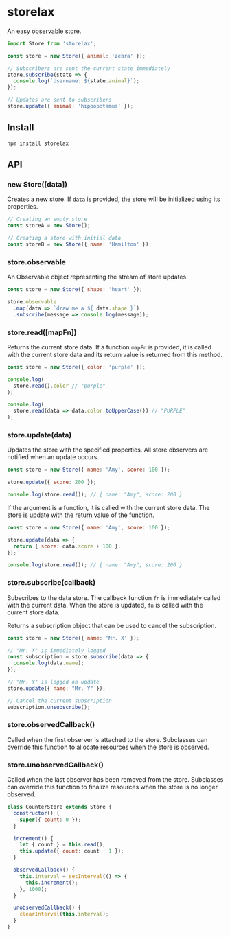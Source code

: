 # storelax

An easy observable store.

```js
import Store from 'storelax';

const store = new Store({ animal: 'zebra' });

// Subscribers are sent the current state immediately
store.subscribe(state => {
  console.log(`Username: ${state.animal}`);
});

// Updates are sent to subscribers
store.update({ animal: 'hippopotamus' });
```

## Install

```sh
npm install storelax
```

## API

### new Store([data])

Creates a new store. If `data` is provided, the store will be initialized using its properties.

```js
// Creating an empty store
const storeA = new Store();

// Creating a store with initial data
const storeB = new Store({ name: 'Hamilton' });
```

### store.observable

An Observable object representing the stream of store updates.

```js
const store = new Store({ shape: 'heart' });

store.observable
  .map(data => `draw me a ${ data.shape }`)
  .subscribe(message => console.log(message));
```

### store.read([mapFn])

Returns the current store data. If a function `mapFn` is provided, it is called with the current store data and its return value is returned from this method.

```js
const store = new Store({ color: 'purple' });

console.log(
  store.read().color // "purple"
);

console.log(
  store.read(data => data.color.toUpperCase()) // "PURPLE"
);
```

### store.update(data)

Updates the store with the specified properties. All store observers are notified when an update occurs.

```js
const store = new Store({ name: 'Amy', score: 100 });

store.update({ score: 200 });

console.log(store.read()); // { name: "Amy", score: 200 }
```

If the argument is a function, it is called with the current store data. The store is update with the return value of the function.

```js
const store = new Store({ name: 'Amy', score: 100 });

store.update(data => {
  return { score: data.score + 100 };
});

console.log(store.read()); // { name: "Amy", score: 200 }
```

### store.subscribe(callback)

Subscribes to the data store. The callback function `fn` is immediately called with the current data. When the store is updated, `fn` is called with the current store data.

Returns a subscription object that can be used to cancel the subscription.

```js
const store = new Store({ name: 'Mr. X' });

// "Mr. X" is immediately logged
const subscription = store.subscribe(data => {
  console.log(data.name);
});

// "Mr. Y" is logged on update
store.update({ name: "Mr. Y" });

// Cancel the current subscription
subscription.unsubscribe();
```

### store.observedCallback()

Called when the first observer is attached to the store. Subclasses can override this function to allocate resources when the store is observed.

### store.unobservedCallback()

Called when the last observer has been removed from the store. Subclasses can override this function to finalize resources when the store is no longer observed.

```js
class CounterStore extends Store {
  constructor() {
    super({ count: 0 });
  }

  increment() {
    let { count } = this.read();
    this.update({ count: count + 1 });
  }

  observedCallback() {
    this.interval = setInterval(() => {
      this.increment();
    }, 1000);
  }

  unobservedCallback() {
    clearInterval(this.interval);
  }
}
```
